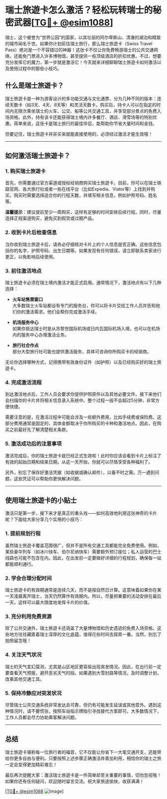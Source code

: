 # 瑞士旅遊卡怎么激活？轻松玩转瑞士的秘密武器[[TG💪+ @esim1088](https://t.me/s/esim1088)]

瑞士，这个被誉为“世界公园”的国家，以其壮丽的阿尔卑斯山、清澈的湖泊和精致的城市闻名于世。如果你计划前往瑞士旅行，那么瑞士旅遊卡（Swiss Travel Pass）绝对是一个不容错过的神器！这张卡不仅让你免费畅游瑞士的公共交通网络，还能免门票进入许多博物馆，甚至提供一些顶级酒店的折扣优惠。不过，想要充分发挥它的魔力，第一步就是激活它！今天就来详细聊聊瑞士旅遊卡如何激活以及使用过程中的那些小技巧。

## 什么是瑞士旅遊卡？

瑞士旅遊卡是一种为游客设计的多功能交通与文化通票，分为几种不同的版本：连续天数卡（如3天、4天、8天等）和灵活天数卡。购买后，持卡人可以在指定的时间内无限次乘坐瑞士的火车、公交、船等公共交通工具，并享受部分景点的免费入场资格。此外，持有该卡还能获得瑞士境内许多餐厅、酒店、滑雪场等的特别优惠。简单来说，这张卡是瑞士旅行的最佳伴侣，能帮助你节省大量时间和金钱。

但要记住，瑞士旅遊卡并非买来就能直接使用的，必须经过激活才能生效哦！

---

## 如何激活瑞士旅遊卡？

### 1. 购买瑞士旅遊卡

首先，你需要通过官方渠道或授权经销商购买瑞士旅遊卡。目前，你可以在瑞士铁路官网、各大旅行社或者一些在线平台（比如Expedia、Viator等）上找到并购买。购买时需要选择适合你的行程天数，并填写相关信息，例如护照号码、姓名等。

**温馨提示**：建议提前至少一周购买，这样有足够的时间安排后续行程。同时，尽量选择正规渠道购买，避免买到假货或过期产品。

### 2. 收到卡片后检查信息

当你收到瑞士旅遊卡后，请务必仔细核对卡片上的个人信息是否正确。这些信息包括你的名字、护照号码、出生日期等。如果发现有任何错误，请立即联系卖家进行更正，以免影响后续使用。

### 3. 前往激活地点

瑞士旅遊卡必须在瑞士境内激活才能正式启用。通常情况下，激活地点有以下几种选择：

- **火车站售票窗口**  
  大多数瑞士火车站都设有专门的服务台，你可以将卡片交给工作人员并告知他们你的激活需求。他们会帮你完成激活手续。

- **机场服务中心**  
  如果你抵达瑞士时是从苏黎世国际机场或日内瓦国际机场入境，也可以在机场内的服务中心办理激活业务。

- **旅行社合作点**  
  部分大型旅行社可能也提供激活服务，具体可咨询你所购买卡的经销商。

无论你选择哪种方式，记得携带有效身份证件（如护照）以及已经购买好的瑞士旅遊卡。

### 4. 完成激活流程

到达激活地点后，工作人员会要求你提供护照原件以及其他必要文件。接下来他们会扫描你的卡片并将相关信息录入系统中。整个过程一般不会超过5分钟，非常方便快捷。

需要注意的是，在激活过程中可能会涉及一些额外费用，比如手续费或保险费。这部分费用通常是固定的，具体金额取决于你所购买的卡种和激活地点。因此，在购买之前最好先了解清楚相关条款。

### 5. 激活成功后的注意事项

激活完成后，你的瑞士旅遊卡就已经正式生效啦！此时你应该会看到卡片上标注了有效的起始日期和结束日期。从这一天开始，你就可以尽情享受各种福利了。

另外，别忘了保存好激活凭据（如收据或确认邮件），以备不时之需。万一遇到问题，这些凭证可以帮助你更快解决问题。

---

## 使用瑞士旅遊卡的小贴士

激活只是第一步，接下来才是真正的重头戏——如何高效地利用这张神奇的卡片呢？下面给大家分享几个实用的小技巧：

### 1. 提前规划行程

虽然瑞士旅遊卡覆盖范围很广，但并不是所有交通工具都能完全免费使用。例如，某些豪华列车（如冰川快车、伯尔尼纳快车）需要额外预订座位；私人运营的巴士线路也可能不包含在内。因此，在出发前一定要做好详细的行程规划，确保每一站都能顺利通行。

### 2. 学会合理分配时间

瑞士旅遊卡的有效期通常是连续几天，而不是按自然日计算。这意味着如果你在某一天凌晨离开瑞士，当天仍然算作有效期内。所以，尽量把重要的活动安排在最后一天，这样可以最大限度地发挥卡片的价值。

### 3. 充分利用免费资源

除了公共交通外，瑞士旅遊卡还涵盖了大量博物馆和历史遗迹的免费入场资格。这些地方往往藏匿着瑞士深厚的文化底蕴，值得花些时间去探索一番。当然，别忘了拍照留念哦！

### 4. 关注天气状况

瑞士的天气变幻莫测，尤其是山区地区更容易出现突发情况。因此，在出行前一定要查看天气预报，避开恶劣天气时段。如果遇到大雪封路等情况，及时调整计划，改乘其他交通工具。

### 5. 保持冷静应对突发状况

尽管瑞士公共交通系统非常发达且可靠，但仍有可能发生延误或其他意外。遇到这种情况时，请不要慌张，按照车站指示牌指引寻找替代方案即可。大多数情况下，工作人员都会尽力协助乘客解决问题。

---

## 总结

瑞士旅遊卡堪称每一位旅行者的福音，它不仅能让你省下一大笔交通开支，还能带给你更多自由与便利。只要按照上述步骤正确激活并善加利用，相信你的瑞士之旅一定会变得更加精彩难忘！

最后再次提醒大家：激活瑞士旅遊卡是一件简单却至关重要的事情，切勿忽视哦！如果你还有任何疑问，欢迎随时留言交流。祝大家旅途愉快，收获满满！

[[TG💪+ @esim1088](https://t.me/s/esim1088) ![Image](https://i.postimg.cc/4NQfJmqS/Snipaste-2025-05-13-00-14-12.png)]